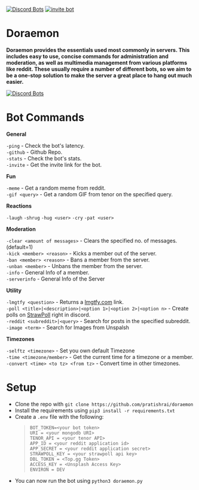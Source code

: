[![Discord Bots](https://top.gg/api/widget/status/709321027775365150.svg)](https://top.gg/bot/709321027775365150)
[![invite bot](https://img.shields.io/static/v1?style=flat&logo=discord&logoColor=FFF&label=&message=invite%20bot&color=7289DA)](https://top.gg/bot/709321027775365150)

# Doraemon
**Doraemon provides the essentials used most commonly in servers. This includes easy to use, concise commands for administration and moderation, as well as multimedia management from various platforms like reddit. These usually require a number of different bots, so we aim to be a one-stop solution to make the server a great place to hang out much easier.**  

[![Discord Bots](https://top.gg/api/widget/709321027775365150.svg)](https://top.gg/bot/709321027775365150)


# Bot Commands

**General**

`-ping` - Check the bot's latency.  
`-github` - Github Repo.  
`-stats` - Check the bot's stats.  
`-invite` - Get the invite link for the bot.  

**Fun**

`-meme` - Get a random meme from reddit.  
`-gif <query>` - Get a random GIF from tenor on the specified query.  

**Reactions**

`-laugh`
`-shrug`
`-hug <user>`
`-cry`
`-pat <user>`

**Moderation**

`-clear <amount of messages>` - Clears the specified no. of messages.(default=1)  
`-kick <member> <reason>` - Kicks a member out of the server.  
`-ban <member> <reason>` - Bans a member from the server.  
`-unban <member>` - Unbans the member from the server.  
`-info` - General Info of a member.  
`-serverinfo` - General Info of the Server  

**Utility**

`-lmgtfy <question>` -  Returns a [lmgtfy.com](https://lmgtfy.com/) link.  
`-poll <title>|<description>|<option 1>|<option 2>|<option n>` - Create polls on [StrawPoll](https://strawpoll.com/) right in discord.  
`-reddit <subreddit>|<query>` - Search for posts in the specified subreddit.  
`-image <term>` - Search for Images from Unspalsh  

**Timezones**

`-selftz <timezone>` - Set you own default Timezone  
`-time <timezone/member>` - Get the current time for a timezone or a member.  
`-convert <time> <to tz> <from tz>` - Convert time in other timezones.  


# Setup

- Clone the repo with `git clone https://github.com/pratishrai/doraemon`
- Install the requirements using `pip3 install -r requirements.txt`
- Create a `.env` file with the following:
    > `BOT_TOKEN=<your bot token>`  
     `URI = <your mongodb URI>`  
     `TENOR_API = <your tenor API>`  
     `APP_ID = <your reddit application id>`  
     `APP_SECRET = <your reddit application secret>`  
     `STRAWPOLL_KEY = <your strawpoll api key>`  
     `DBL_TOKEN = <Top.gg Token>`  
     `ACCESS_KEY = <Unsplash Access Key>`  
     `ENVIRON = DEV`
- You can now run the bot using `python3 doraemon.py`


